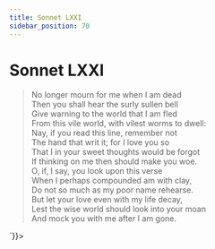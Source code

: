 ```yaml
---
title: Sonnet LXXI
sidebar_position: 70
---
```

<div dangerouslySetInnerHTML={{__html: `<div><HTML><HEAD><TITLE>Sonnet LXXI</TITLE></HEAD>
<BODY><H1>Sonnet LXXI</H1>

<BLOCKQUOTE>No longer mourn for me when I am dead<BR>
Then you shall hear the surly sullen bell<BR>
Give warning to the world that I am fled<BR>
From this vile world, with vilest worms to dwell:<BR>
Nay, if you read this line, remember not<BR>
The hand that writ it; for I love you so<BR>
That I in your sweet thoughts would be forgot<BR>
If thinking on me then should make you woe.<BR>
O, if, I say, you look upon this verse<BR>
When I perhaps compounded am with clay,<BR>
Do not so much as my poor name rehearse.<BR>
But let your love even with my life decay,<BR>
  Lest the wise world should look into your moan<BR>
  And mock you with me after I am gone.<BR>
</BLOCKQUOTE>

</BODY></HTML>
</div>`}}></div>
